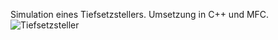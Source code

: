 Simulation eines Tiefsetzstellers. Umsetzung in C++ und MFC.
![Tiefsetzsteller](https://github.com/user-attachments/assets/94fad8cf-abf2-46cc-ae99-0fdace0b751f)
